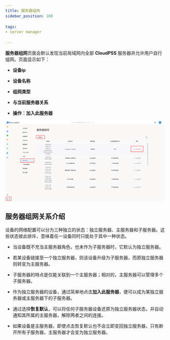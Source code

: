 ```yaml
---
title: 服务器组网
sidebar_position: 100

tags: 
- server manager

---
```


**服务器组网**页面会默认发现当前局域网内全部 **CloudPSS** 服务器并允许用户自行组网。页面显示如下：

+ **设备ip**

+ **设备名称**

+ **组网类型**

+ **与当前服务器关系**

+ **操作：加入此服务器**

![服务器组网](./服务器组网.png "服务器组网")

## 服务器组网关系介绍

设备的网络配置可以分为三种独立的状态：独立服务器、主服务器和子服务器。这些状态彼此排斥，意味着任一设备同时只能处于其中一种状态。

+ 当设备既不充当主服务器角色，也未作为子服务器时，它默认为独立服务器。

+ 若某设备链接至一个独立服务器，则该设备升级为子服务器，而原独立服务器则转变为主服务器。

+ 子服务器的特点是仅能关联到一个主服务器；相对的，主服务器可以管理多个子服务器。

+ 作为独立服务器的设备，通过简单地点击**加入此服务器**，便可以成为某独立服务器或主服务器下的子服务器。

+ 通过选择**恢复默认**，可以将任何子服务器设备还原为独立服务器状态，并自动通知其所属的主服务器，解除两者之间的连接。

+ 如果设备是主服务器，即使点击恢复默认也不会立即变回独立服务器，只有断开所有子服务器，主服务器才会变为独立服务器。